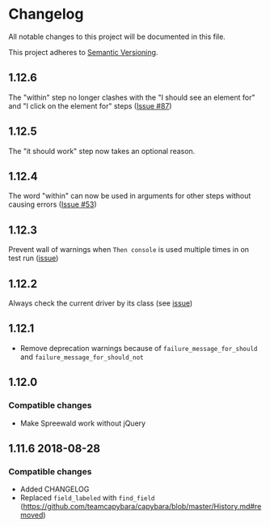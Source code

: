 # Changelog
All notable changes to this project will be documented in this file.

This project adheres to [Semantic Versioning](http://semver.org/spec/v2.0.0.html).

## 1.12.6
The "within" step no longer clashes with the "I should see an element for" and "I click on the element for" steps ([Issue #87](https://github.com/makandra/spreewald/issues/87))

## 1.12.5
The "it should work" step now takes an optional reason.

## 1.12.4
The word "within" can now be used in arguments for other steps without causing errors ([Issue #53](https://github.com/makandra/spreewald/issues/80))

## 1.12.3
Prevent wall of warnings when `Then console` is used multiple times in on test run ([issue](https://github.com/makandra/spreewald/issues/80)) 

## 1.12.2
Always check the current driver by its class (see [issue](https://github.com/makandra/spreewald/issues/74))

## 1.12.1
- Remove deprecation warnings because of `failure_message_for_should` and `failure_message_for_should_not`

## 1.12.0

### Compatible changes
- Make Spreewald work without jQuery

## 1.11.6 2018-08-28

### Compatible changes
- Added CHANGELOG
- Replaced `field_labeled` with `find_field` (https://github.com/teamcapybara/capybara/blob/master/History.md#removed)

